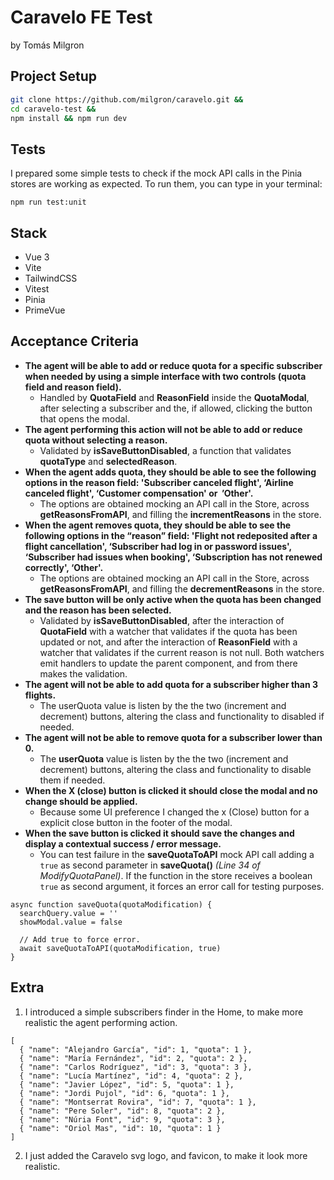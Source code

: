 # Caravelo FE Test
by Tomás Milgron

## Project Setup

```sh
git clone https://github.com/milgron/caravelo.git &&
cd caravelo-test &&
npm install && npm run dev
```
## Tests
I prepared some simple tests to check if the mock API calls in the Pinia stores are working as expected. To run them, you can type in your terminal:
```
npm run test:unit
```
## Stack

- Vue 3
- Vite
- TailwindCSS
- Vitest
- Pinia
- PrimeVue
## Acceptance Criteria
- **The agent will be able to add or reduce quota for a specific subscriber when needed by using a simple interface with two controls (quota field and reason field).**
	- Handled by **QuotaField** and **ReasonField** inside the **QuotaModal**, after selecting a subscriber and the, if allowed, clicking the button that opens the modal.
- **The agent performing this action will not be able to add or reduce quota without selecting a reason.**
	- Validated by **isSaveButtonDisabled**, a function that validates **quotaType** and **selectedReason**.
- **When the agent adds quota, they should be able to see the following options in the reason field: 'Subscriber canceled flight', ‘Airline canceled flight', ‘Customer compensation' or  ’Other'.**
	- The options are obtained mocking an API call in the Store, across **getReasonsFromAPI**, and filling the **incrementReasons** in the store.
- **When the agent removes quota, they should be able to see the following options in the “reason” field: 'Flight not redeposited after a flight cancellation', ‘Subscriber had log in or password issues', ‘Subscriber had issues when booking', ‘Subscription has not renewed correctly', ‘Other'.**
	- The options are obtained mocking an API call in the Store, across **getReasonsFromAPI**, and filling the **decrementReasons** in the store.
- **The save button will be only active when the quota has been changed and the reason has been selected.**
	- Validated by **isSaveButtonDisabled**, after the interaction of **QuotaField** with a watcher that validates if the quota has been updated or not, and after the interaction of **ReasonField** with a watcher that validates if the current reason is not null. Both watchers emit handlers to update the parent component, and from there makes the validation.
- **The agent will not be able to add quota for a subscriber higher than 3 flights.**
	- The userQuota value is listen by the the two (increment and decrement) buttons, altering the class and functionality to disabled if needed.
- **The agent will not be able to remove quota for a subscriber lower than 0.**
	- The **userQuota** value is listen by the the two (increment and decrement) buttons, altering the class and functionality to disable them if needed.
- **When the X (close) button is clicked it should close the modal and no change should be applied.**
	- Because some UI preference I changed the x (Close) button for a explicit close button in the footer of the modal.
- **When the save button is clicked it should save the changes and display a contextual success / error message.**
	- You can test failure in the **saveQuotaToAPI** mock API call adding a `true` as second parameter in **saveQuota()** *(Line 34 of ModifyQuotaPanel)*.
	  If the function in the store receives a boolean `true` as second argument, it forces an error call for testing purposes.
```  
async function saveQuota(quotaModification) {
  searchQuery.value = ''
  showModal.value = false
  
  // Add true to force error.
  await saveQuotaToAPI(quotaModification, true)
}
```

## Extra
1. I introduced a simple subscribers finder in the Home, to make more realistic the agent performing action.
```
[
  { "name": "Alejandro García", "id": 1, "quota": 1 },
  { "name": "María Fernández", "id": 2, "quota": 2 },
  { "name": "Carlos Rodríguez", "id": 3, "quota": 3 },
  { "name": "Lucía Martínez", "id": 4, "quota": 2 },
  { "name": "Javier López", "id": 5, "quota": 1 },
  { "name": "Jordi Pujol", "id": 6, "quota": 1 },
  { "name": "Montserrat Rovira", "id": 7, "quota": 1 },
  { "name": "Pere Soler", "id": 8, "quota": 2 },
  { "name": "Núria Font", "id": 9, "quota": 3 },
  { "name": "Oriol Mas", "id": 10, "quota": 1 }
]   
```
2. I just added the Caravelo svg logo, and favicon, to make it look more realistic.